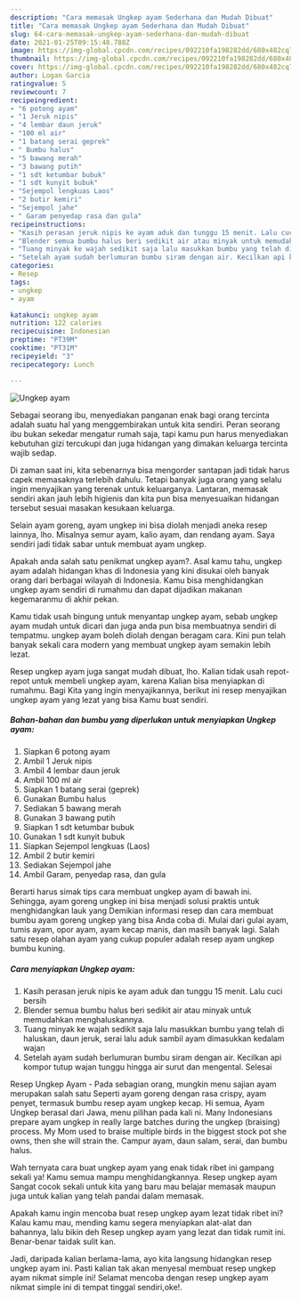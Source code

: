 ```yaml
---
description: "Cara memasak Ungkep ayam Sederhana dan Mudah Dibuat"
title: "Cara memasak Ungkep ayam Sederhana dan Mudah Dibuat"
slug: 64-cara-memasak-ungkep-ayam-sederhana-dan-mudah-dibuat
date: 2021-01-25T09:15:48.788Z
image: https://img-global.cpcdn.com/recipes/092210fa198282dd/680x482cq70/ungkep-ayam-foto-resep-utama.jpg
thumbnail: https://img-global.cpcdn.com/recipes/092210fa198282dd/680x482cq70/ungkep-ayam-foto-resep-utama.jpg
cover: https://img-global.cpcdn.com/recipes/092210fa198282dd/680x482cq70/ungkep-ayam-foto-resep-utama.jpg
author: Logan Garcia
ratingvalue: 5
reviewcount: 7
recipeingredient:
- "6 potong ayam"
- "1 Jeruk nipis"
- "4 lembar daun jeruk"
- "100 ml air"
- "1 batang serai geprek"
- " Bumbu halus"
- "5 bawang merah"
- "3 bawang putih"
- "1 sdt ketumbar bubuk"
- "1 sdt kunyit bubuk"
- "Sejempol lengkuas Laos"
- "2 butir kemiri"
- "Sejempol jahe"
- " Garam penyedap rasa dan gula"
recipeinstructions:
- "Kasih perasan jeruk nipis ke ayam aduk dan tunggu 15 menit. Lalu cuci bersih"
- "Blender semua bumbu halus beri sedikit air atau minyak untuk memudahkan menghaluskannya."
- "Tuang minyak ke wajah sedikit saja lalu masukkan bumbu yang telah di haluskan, daun jeruk, serai lalu aduk sambil ayam dimasukkan kedalam wajan"
- "Setelah ayam sudah berlumuran bumbu siram dengan air. Kecilkan api kompor tutup wajan tunggu hingga air surut dan mengental. Selesai"
categories:
- Resep
tags:
- ungkep
- ayam

katakunci: ungkep ayam 
nutrition: 122 calories
recipecuisine: Indonesian
preptime: "PT39M"
cooktime: "PT31M"
recipeyield: "3"
recipecategory: Lunch

---
```



![Ungkep ayam](https://img-global.cpcdn.com/recipes/092210fa198282dd/680x482cq70/ungkep-ayam-foto-resep-utama.jpg)

Sebagai seorang ibu, menyediakan panganan enak bagi orang tercinta adalah suatu hal yang menggembirakan untuk kita sendiri. Peran seorang ibu bukan sekedar mengatur rumah saja, tapi kamu pun harus menyediakan kebutuhan gizi tercukupi dan juga hidangan yang dimakan keluarga tercinta wajib sedap.

Di zaman  saat ini, kita sebenarnya bisa mengorder santapan jadi tidak harus capek memasaknya terlebih dahulu. Tetapi banyak juga orang yang selalu ingin menyajikan yang terenak untuk keluarganya. Lantaran, memasak sendiri akan jauh lebih higienis dan kita pun bisa menyesuaikan hidangan tersebut sesuai masakan kesukaan keluarga. 

Selain ayam goreng, ayam ungkep ini bisa diolah menjadi aneka resep lainnya, lho. Misalnya semur ayam, kalio ayam, dan rendang ayam. Saya sendiri jadi tidak sabar untuk membuat ayam ungkep.

Apakah anda salah satu penikmat ungkep ayam?. Asal kamu tahu, ungkep ayam adalah hidangan khas di Indonesia yang kini disukai oleh banyak orang dari berbagai wilayah di Indonesia. Kamu bisa menghidangkan ungkep ayam sendiri di rumahmu dan dapat dijadikan makanan kegemaranmu di akhir pekan.

Kamu tidak usah bingung untuk menyantap ungkep ayam, sebab ungkep ayam mudah untuk dicari dan juga anda pun bisa membuatnya sendiri di tempatmu. ungkep ayam boleh diolah dengan beragam cara. Kini pun telah banyak sekali cara modern yang membuat ungkep ayam semakin lebih lezat.

Resep ungkep ayam juga sangat mudah dibuat, lho. Kalian tidak usah repot-repot untuk membeli ungkep ayam, karena Kalian bisa menyiapkan di rumahmu. Bagi Kita yang ingin menyajikannya, berikut ini resep menyajikan ungkep ayam yang lezat yang bisa Kamu buat sendiri.

<!--inarticleads1-->

##### Bahan-bahan dan bumbu yang diperlukan untuk menyiapkan Ungkep ayam:

1. Siapkan 6 potong ayam
1. Ambil 1 Jeruk nipis
1. Ambil 4 lembar daun jeruk
1. Ambil 100 ml air
1. Siapkan 1 batang serai (geprek)
1. Gunakan  Bumbu halus
1. Sediakan 5 bawang merah
1. Gunakan 3 bawang putih
1. Siapkan 1 sdt ketumbar bubuk
1. Gunakan 1 sdt kunyit bubuk
1. Siapkan Sejempol lengkuas (Laos)
1. Ambil 2 butir kemiri
1. Sediakan Sejempol jahe
1. Ambil  Garam, penyedap rasa, dan gula


Berarti harus simak tips cara membuat ungkep ayam di bawah ini. Sehingga, ayam goreng ungkep ini bisa menjadi solusi praktis untuk menghidangkan lauk yang Demikian informasi resep dan cara membuat bumbu ayam goreng ungkep yang bisa Anda coba di. Mulai dari gulai ayam, tumis ayam, opor ayam, ayam kecap manis, dan masih banyak lagi. Salah satu resep olahan ayam yang cukup populer adalah resep ayam ungkep bumbu kuning. 

<!--inarticleads2-->

##### Cara menyiapkan Ungkep ayam:

1. Kasih perasan jeruk nipis ke ayam aduk dan tunggu 15 menit. Lalu cuci bersih
1. Blender semua bumbu halus beri sedikit air atau minyak untuk memudahkan menghaluskannya.
1. Tuang minyak ke wajah sedikit saja lalu masukkan bumbu yang telah di haluskan, daun jeruk, serai lalu aduk sambil ayam dimasukkan kedalam wajan
1. Setelah ayam sudah berlumuran bumbu siram dengan air. Kecilkan api kompor tutup wajan tunggu hingga air surut dan mengental. Selesai


Resep Ungkep Ayam - Pada sebagian orang, mungkin menu sajian ayam merupakan salah satu Seperti ayam goreng dengan rasa crispy, ayam penyet, termasuk bumbu resep ayam ungkep kecap. Hi semua, Ayam Ungkep berasal dari Jawa, menu pilihan pada kali ni. Many Indonesians prepare ayam ungkep in really large batches during the ungkep (braising) process. My Mom used to braise multiple birds in the biggest stock pot she owns, then she will strain the. Campur ayam, daun salam, serai, dan bumbu halus. 

Wah ternyata cara buat ungkep ayam yang enak tidak ribet ini gampang sekali ya! Kamu semua mampu menghidangkannya. Resep ungkep ayam Sangat cocok sekali untuk kita yang baru mau belajar memasak maupun juga untuk kalian yang telah pandai dalam memasak.

Apakah kamu ingin mencoba buat resep ungkep ayam lezat tidak ribet ini? Kalau kamu mau, mending kamu segera menyiapkan alat-alat dan bahannya, lalu bikin deh Resep ungkep ayam yang lezat dan tidak rumit ini. Benar-benar taidak sulit kan. 

Jadi, daripada kalian berlama-lama, ayo kita langsung hidangkan resep ungkep ayam ini. Pasti kalian tak akan menyesal membuat resep ungkep ayam nikmat simple ini! Selamat mencoba dengan resep ungkep ayam nikmat simple ini di tempat tinggal sendiri,oke!.

